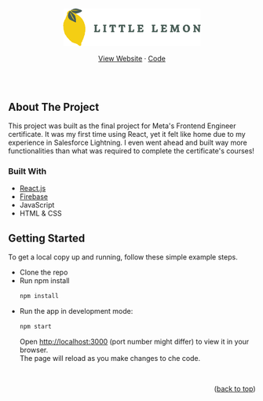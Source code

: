 <div id="top"></div>

<br />
<div align="center">
  <a href="https://github.com/lorena-swe/little-lemon-restaurant">
    <img src="src/assets/Asset 16@4x.png" alt="Logo"  width="280" height="auto" >
  </a>
  
  <br />

  <p align="center">
    <a href="https://lorena-swe.github.io/little-lemon-restaurant/">View Website</a>
    ·
    <a href="https://github.com/lorena-swe/little-lemon-restaurant">Code</a>
  </p>
</div>

<br /><br />


<!-- ABOUT THE PROJECT -->
## About The Project
<!--
   <a href="https://github.com/Fav8/groupay">
    <img src="client/groupay-client/src/img/groupay_screen2.png">
  </a>
-->

This project was built as the final project for Meta's Frontend Engineer certificate.
It was my first time using React, yet it felt like home due to my experience in Salesforce Lightning. I even went ahead and built way more functionalities than what was required to complete the certificate's courses!




### Built With

* [React.js](https://reactjs.org/)
* [Firebase](https://firebase.google.com/)
* JavaScript
* HTML & CSS



<!-- GETTING STARTED -->
## Getting Started

To get a local copy up and running, follow these simple example steps.
* Clone the repo
* Run npm install
  ```sh
  npm install
  ```
 * Run the app in development mode:
   ```sh
   npm start
   ```
   Open [http://localhost:3000](http://localhost:3000) (port number might differ) to view it in your browser.
   <br />
   The page will reload as you make changes to che code.

<br />

<p align="right">(<a href="#top">back to top</a>)</p>
